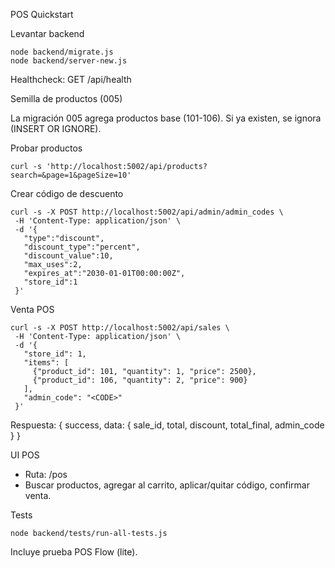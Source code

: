 POS Quickstart

Levantar backend

```
node backend/migrate.js
node backend/server-new.js
```

Healthcheck: GET /api/health

Semilla de productos (005)

La migración 005 agrega productos base (101-106). Si ya existen, se ignora (INSERT OR IGNORE).

Probar productos

```
curl -s 'http://localhost:5002/api/products?search=&page=1&pageSize=10'
```

Crear código de descuento

```
curl -s -X POST http://localhost:5002/api/admin/admin_codes \
 -H 'Content-Type: application/json' \
 -d '{
   "type":"discount",
   "discount_type":"percent",
   "discount_value":10,
   "max_uses":2,
   "expires_at":"2030-01-01T00:00:00Z",
   "store_id":1
 }'
```

Venta POS

```
curl -s -X POST http://localhost:5002/api/sales \
 -H 'Content-Type: application/json' \
 -d '{
   "store_id": 1,
   "items": [
     {"product_id": 101, "quantity": 1, "price": 2500},
     {"product_id": 106, "quantity": 2, "price": 900}
   ],
   "admin_code": "<CODE>"
 }'
```

Respuesta: { success, data: { sale_id, total, discount, total_final, admin_code } }

UI POS

- Ruta: /pos
- Buscar productos, agregar al carrito, aplicar/quitar código, confirmar venta.

Tests

```
node backend/tests/run-all-tests.js
```

Incluye prueba POS Flow (lite).



